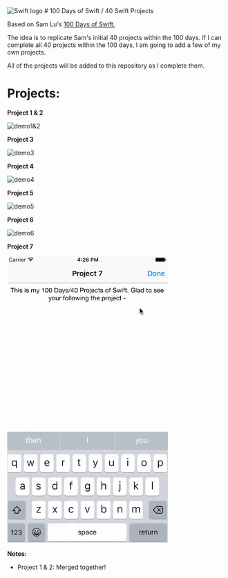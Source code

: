 <img src="https://swift.org/assets/images/swift.svg" alt="Swift logo" height="70" >
# 100 Days of Swift / 40 Swift Projects

Based on Sam Lu's [100 Days of Swift.](https://medium.com/@samvlu/100-days-of-swift-736d45a19b63#.t6tj3o8ip)

The idea is to replicate Sam's initial 40 projects within the 100 days. If I can complete all 40 projects within the 100 days, I am going to add a few of my own projects.

All of the projects will be added to this repository as I complete them.


# Projects:

**Project 1 & 2**

![demo1&2](http://s15.postimg.org/hx6ahhrnf/Project1_And2.gif)



**Project 3**

![demo3](http://s21.postimg.org/fqs9zib7b/Project_3.gif)



**Project 4**

![demo4](http://s16.postimg.org/jbheexpgl/Project_4.gif)



**Project 5**

![demo5](http://s16.postimg.org/b5ogo3wfp/Project_5.gif)



**Project 6**

![demo6](http://s17.postimg.org/q931wr6tr/Project_6.gif)


**Project 7**

![demo7](https://raw.githubusercontent.com/RyanBeckett/blog/gh-pages/assets/images/swift/Project_7.gif)



**Notes:**
- Project 1 & 2: Merged together!

